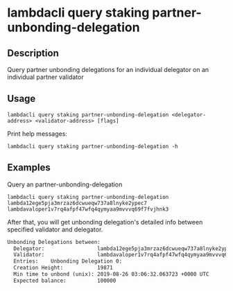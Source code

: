 # lambdacli query staking partner-unbonding-delegation

## Description

Query partner unbonding delegations for an individual delegator on an individual partner validator

## Usage

```
lambdacli query staking partner-unbonding-delegation <delegator-address> <validator-address> [flags]
```

Print help messages:
```
lambdacli query staking partner-unbonding-delegation -h
```

## Examples

Query an partner-unbonding-delegation
```
lambdacli query staking partner-unbonding-delegation lambda12ege5pja3mrzaz6dcwueqw737a8lnyke2ypec7 lambdavaloper1v7rq4afpf47wfq4qymyaa9mvvvq69f7fvjhnk3
```

After that, you will get unbonding delegation's detailed info between specified validator and delegator.

```txt
Unbonding Delegations between:
  Delegator:                 lambda12ege5pja3mrzaz6dcwueqw737a8lnyke2ypec7
  Validator:                 lambdavaloper1v7rq4afpf47wfq4qymyaa9mvvvq69f7fvjhnk3
  Entries:    Unbonding Delegation 0:
  Creation Height:           19871
  Min time to unbond (unix): 2019-08-26 03:06:32.063723 +0000 UTC
  Expected balance:          100000
```
